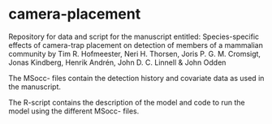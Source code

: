 # camera-placement
Repository for data and script for the manuscript entitled: Species-specific effects of camera-trap placement on detection of members of a mammalian community by Tim R. Hofmeester, Neri H. Thorsen, Joris P. G. M. Cromsigt, Jonas Kindberg, Henrik Andrén, John D. C. Linnell & John Odden 

The MSocc- files contain the detection history and covariate data as used in the manuscript.

The R-script contains the description of the model and code to run the model using the different MSocc- files.
